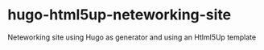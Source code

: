 # hugo-html5up-neteworking-site
Neteworking site using Hugo as generator and using an Htlml5Up template
